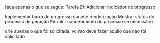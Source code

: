 faca apenas o que se segue:
Tarefa 21: Adicionar indicador de progresso

Implementar barra de progresso durante renderização
Mostrar status do processo de geração
Permitir cancelamento do processo se necessário

crie apenas o que foi solicitada. vc nao deve fazer aquilo que nao foi solicitado